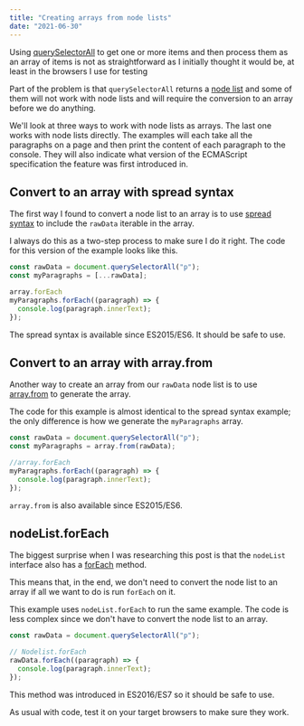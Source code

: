 ```yaml
---
title: "Creating arrays from node lists"
date: "2021-06-30"
---
```


Using [querySelectorAll](https://developer.mozilla.org/en-US/docs/Web/API/Document/querySelectorAll) to get one or more items and then process them as an array of items is not as straightforward as I initially thought it would be, at least in the browsers I use for testing

Part of the problem is that `querySelectorAll` returns a [node list](https://developer.mozilla.org/en-US/docs/Web/API/NodeList) and some of them will not work with node lists and will require the conversion to an array before we do anything.

We'll look at three ways to work with node lists as arrays. The last one works with node lists directly. The examples will each take all the paragraphs on a page and then print the content of each paragraph to the console. They will also indicate what version of the ECMAScript specification the feature was first introduced in.

## Convert to an array with spread syntax

The first way I found to convert a node list to an array is to use [spread syntax](https://developer.mozilla.org/en-US/docs/Web/JavaScript/Reference/Operators/Spread_syntax) to include the `rawData` iterable in the array.

I always do this as a two-step process to make sure I do it right. The code for this version of the example looks like this.

```js
const rawData = document.querySelectorAll("p");
const myParagraphs = [...rawData];

array.forEach
myParagraphs.forEach((paragraph) => {
  console.log(paragraph.innerText);
});
```

The spread syntax is available since ES2015/ES6. It should be safe to use.

## Convert to an array with array.from

Another way to create an array from our `rawData` node list is to use [array.from](https://developer.mozilla.org/en-US/docs/Web/JavaScript/Reference/Global_Objects/Array/from) to generate the array.

The code for this example is almost identical to the spread syntax example; the only difference is how we generate the `myParagraphs` array.

```js
const rawData = document.querySelectorAll("p");
const myParagraphs = array.from(rawData);

//array.forEach
myParagraphs.forEach((paragraph) => {
  console.log(paragraph.innerText);
});
```

`array.from` is also available since ES2015/ES6.

## nodeList.forEach

The biggest surprise when I was researching this post is that the `nodeList` interface also has a [forEach](https://developer.mozilla.org/en-US/docs/Web/API/NodeList/forEach) method.

This means that, in the end, we don't need to convert the node list to an array if all we want to do is run `forEach` on it.

This example uses `nodeList.forEach` to run the same example. The code is less complex since we don't have to convert the node list to an array.

```js
const rawData = document.querySelectorAll("p");

// Nodelist.forEach
rawData.forEach((paragraph) => {
  console.log(paragraph.innerText);
});
```

This method was introduced in ES2016/ES7 so it should be safe to use.

As usual with code, test it on your target browsers to make sure they work.
